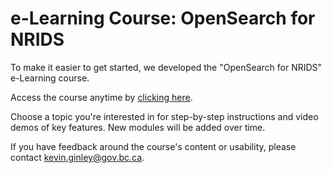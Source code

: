 # e-Learning Course: OpenSearch for NRIDS

To make it easier to get started, we developed the "OpenSearch for NRIDS" e-Learning course.

Access the course anytime by [clicking here](https://trainingmodules.nrs.gov.bc.ca/Provincial/IIT/OpenSearchIntro/).

Choose a topic you're interested in for step-by-step instructions and video demos of key features. New modules will be added over time.



If you have feedback around the course's content or usability, please contact kevin.ginley@gov.bc.ca.